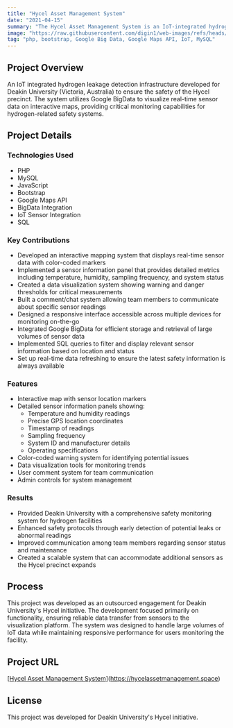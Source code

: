 ```yaml
---
title: "Hycel Asset Management System"
date: "2021-04-15"
summary: "The Hycel Asset Management System is an IoT-integrated hydrogen leakage detection infrastructure built for Deakin University that visualizes real-time sensor data on interactive Google Maps. Using PHP, MySQL, JavaScript, and BigData integration, the system displays color-coded map markers with detailed sensor information panels showing temperature, humidity, and system status. The project features custom SQL queries for efficient data retrieval, a responsive interface for cross-device monitoring, and a built-in comment system for team communication. This safety-critical system enables early detection of potential hydrogen leaks, enhancing facility safety protocols and creating a scalable platform for the university's expanding Hycel precinct."
image: "https://raw.githubusercontent.com/digin1/web-images/refs/heads/main/hycel.png"
tag: "php, bootstrap, Google Big Data, Google Maps API, IoT, MySQL"
---
```


## Project Overview
An IoT integrated hydrogen leakage detection infrastructure developed for Deakin University (Victoria, Australia) to ensure the safety of the Hycel precinct. The system utilizes Google BigData to visualize real-time sensor data on interactive maps, providing critical monitoring capabilities for hydrogen-related safety systems.

## Project Details

### Technologies Used
* PHP
* MySQL
* JavaScript
* Bootstrap
* Google Maps API
* BigData Integration
* IoT Sensor Integration
* SQL

### Key Contributions
* Developed an interactive mapping system that displays real-time sensor data with color-coded markers
* Implemented a sensor information panel that provides detailed metrics including temperature, humidity, sampling frequency, and system status
* Created a data visualization system showing warning and danger thresholds for critical measurements
* Built a comment/chat system allowing team members to communicate about specific sensor readings
* Designed a responsive interface accessible across multiple devices for monitoring on-the-go
* Integrated Google BigData for efficient storage and retrieval of large volumes of sensor data
* Implemented SQL queries to filter and display relevant sensor information based on location and status
* Set up real-time data refreshing to ensure the latest safety information is always available

### Features
* Interactive map with sensor location markers
* Detailed sensor information panels showing:
  * Temperature and humidity readings
  * Precise GPS location coordinates
  * Timestamp of readings
  * Sampling frequency
  * System ID and manufacturer details
  * Operating specifications
* Color-coded warning system for identifying potential issues
* Data visualization tools for monitoring trends
* User comment system for team communication
* Admin controls for system management

### Results
* Provided Deakin University with a comprehensive safety monitoring system for hydrogen facilities
* Enhanced safety protocols through early detection of potential leaks or abnormal readings
* Improved communication among team members regarding sensor status and maintenance
* Created a scalable system that can accommodate additional sensors as the Hycel precinct expands

## Process
This project was developed as an outsourced engagement for Deakin University's Hycel initiative. The development focused primarily on functionality, ensuring reliable data transfer from sensors to the visualization platform. The system was designed to handle large volumes of IoT data while maintaining responsive performance for users monitoring the facility.

## Project URL
[[Hycel Asset Management System](https://hycelassetmanagement.space/)](https://hycelassetmanagement.space)

## License
This project was developed for Deakin University's Hycel initiative.